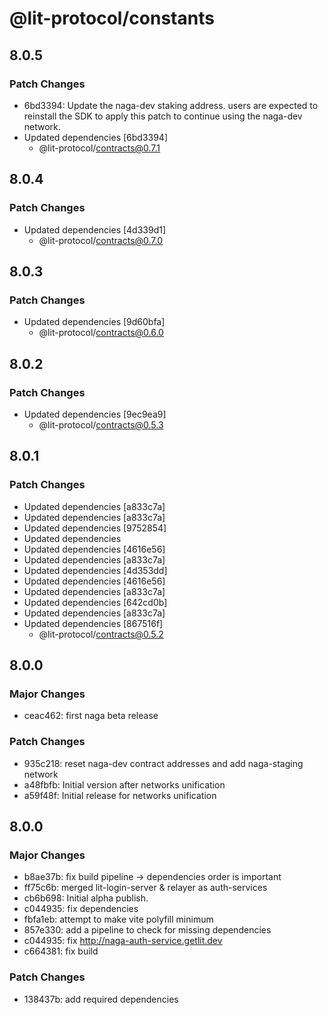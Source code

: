 # @lit-protocol/constants

## 8.0.5

### Patch Changes

- 6bd3394: Update the naga-dev staking address. users are expected to reinstall the SDK to apply this patch to continue using the naga-dev network.
- Updated dependencies [6bd3394]
  - @lit-protocol/contracts@0.7.1

## 8.0.4

### Patch Changes

- Updated dependencies [4d339d1]
  - @lit-protocol/contracts@0.7.0

## 8.0.3

### Patch Changes

- Updated dependencies [9d60bfa]
  - @lit-protocol/contracts@0.6.0

## 8.0.2

### Patch Changes

- Updated dependencies [9ec9ea9]
  - @lit-protocol/contracts@0.5.3

## 8.0.1

### Patch Changes

- Updated dependencies [a833c7a]
- Updated dependencies [a833c7a]
- Updated dependencies [9752854]
- Updated dependencies
- Updated dependencies [4616e56]
- Updated dependencies [a833c7a]
- Updated dependencies [4d353dd]
- Updated dependencies [4616e56]
- Updated dependencies [a833c7a]
- Updated dependencies [642cd0b]
- Updated dependencies [a833c7a]
- Updated dependencies [867516f]
  - @lit-protocol/contracts@0.5.2

## 8.0.0

### Major Changes

- ceac462: first naga beta release

### Patch Changes

- 935c218: reset naga-dev contract addresses and add naga-staging network
- a48fbfb: Initial version after networks unification
- a59f48f: Initial release for networks unification

## 8.0.0

### Major Changes

- b8ae37b: fix build pipeline -> dependencies order is important
- ff75c6b: merged lit-login-server & relayer as auth-services
- cb6b698: Initial alpha publish.
- c044935: fix dependencies
- fbfa1eb: attempt to make vite polyfill minimum
- 857e330: add a pipeline to check for missing dependencies
- c044935: fix http://naga-auth-service.getlit.dev
- c664381: fix build

### Patch Changes

- 138437b: add required dependencies
